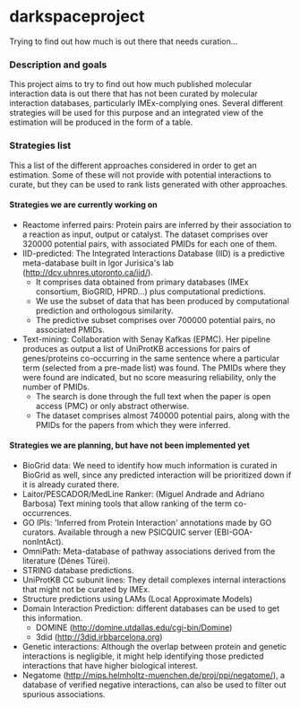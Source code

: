# darkspaceproject
Trying to find out how much is out there that needs curation...

### Description and goals

This project aims to try to find out how much published molecular interaction data is out there that has not been curated by molecular interaction databases, particularly IMEx-complying ones. Several different strategies will be used for this purpose and an integrated view of the estimation will be produced in the form of a table. 

### Strategies list

This a list of the different approaches considered in order to get an estimation. Some of these will not provide with potential interactions to curate, but they can be used to rank lists generated with other approaches. 

#### Strategies we are currently working on

* Reactome inferred pairs: Protein pairs are inferred by their association to a reaction as input, output or catalyst. The dataset comprises over 320000 potential pairs, with associated PMIDs for each one of them. 
* IID-predicted: The Integrated Interactions Database (IID) is a predictive meta-database built in Igor Jurisica's lab (http://dcv.uhnres.utoronto.ca/iid/).
  * It comprises data obtained from primary databases (IMEx consortium, BioGRID, HPRD...) plus computational predictions. 
  * We use the subset of data that has been produced by computational prediction and orthologous similarity.
  * The predictive subset comprises over 700000 potential pairs, no associated PMIDs. 
* Text-mining: Collaboration with Senay Kafkas (EPMC). Her pipeline produces as output a list of UniProtKB accessions for pairs of genes/proteins co-occurring in the same sentence where a particular term (selected from a pre-made list) was found. The PMIDs where they were found are indicated, but no score measuring reliability, only the number of PMIDs.
    * The search is done through the full text when the paper is open access (PMC) or only abstract otherwise. 
    * The dataset comprises almost 740000 potential pairs, along with the PMIDs for the papers from which they were inferred. 

#### Strategies we are planning, but have not been implemented yet

* BioGrid data: We need to identify how much information is curated in BioGrid as well, since any predicted interaction will be prioritized down if it is already curated there. 
* Laitor/PESCADOR/MedLine Ranker: (Miguel Andrade and Adriano Barbosa) Text mining tools that allow ranking of the term co-occurrences.
* GO IPIs: 'Inferred from Protein Interaction' annotations made by GO curators. Available through a new PSICQUIC server (EBI-GOA-nonIntAct).
* OmniPath: Meta-database of pathway associations derived from the literature (Dénes Türei).
* STRING database predictions.
* UniProtKB CC subunit lines: They detail complexes internal interactions that might not be curated by IMEx. 
* Structure predictions using LAMs (Local Approximate Models)
* Domain Interaction Prediction: different databases can be used to get this information.
  * DOMINE (http://domine.utdallas.edu/cgi-bin/Domine)
  * 3did (http://3did.irbbarcelona.org)
* Genetic interactions: Although the overlap between protein and genetic interactions is negligible, it might help identifying those predicted interactions that have higher biological interest. 
* Negatome (http://mips.helmholtz-muenchen.de/proj/ppi/negatome/), a database of verified negative interactions, can also be used to filter out spurious associations. 
